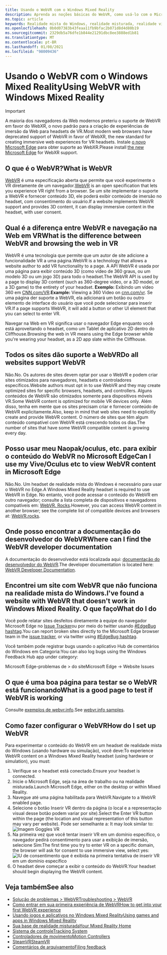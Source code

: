 ```yaml
---
title: Usando o WebVR com o Windows Mixed Reality
description: Aprenda as noções básicas do WebVR, como usá-lo com o Microsoft Edge em headsets de realidade mista do Windows e problemas comuns de solução de problemas.
ms.topic: article
keywords: Realidade mista do Windows, realidade misturada, realidade virtual, VR, Sr, WebVR, Edge, Microsoft Edge, navegação na Web
ms.openlocfilehash: 0b0d07383b43feaa11fb9bfac2b071d8d4d80b19
ms.sourcegitcommit: 2329db5a76dfe1b844e21291dbc8ee3888ed1b81
ms.translationtype: MT
ms.contentlocale: pt-BR
ms.lasthandoff: 01/08/2021
ms.locfileid: "98009436"
---
```

# <a name="using-webvr-with-windows-mixed-reality"></a><span data-ttu-id="23131-104">Usando o WebVR com o Windows Mixed Reality</span><span class="sxs-lookup"><span data-stu-id="23131-104">Using WebVR with Windows Mixed Reality</span></span>

>[!IMPORTANT]
><span data-ttu-id="23131-105">A maioria dos navegadores da Web modernos preteriu o suporte de WebVR em favor do WebXR, o novo padrão para a criação de experiências de imersão da Web para headsets de VR.</span><span class="sxs-lookup"><span data-stu-id="23131-105">Most modern web browsers have deprecated support of WebVR in favor of WebXR, the new standard for creating immersive web experiences for VR headsets.</span></span> <span data-ttu-id="23131-106">Instale [o novo Microsoft Edge](using-microsoft-edge.md) para obter suporte ao WebXR.</span><span class="sxs-lookup"><span data-stu-id="23131-106">Please install [the new Microsoft Edge](using-microsoft-edge.md) for WebXR support.</span></span>

## <a name="what-is-webvr"></a><span data-ttu-id="23131-107">O que é o WebVR?</span><span class="sxs-lookup"><span data-stu-id="23131-107">What is WebVR</span></span>

<span data-ttu-id="23131-108">[WebVR](https://webvr.info) é uma especificação aberta que permite que você experimente o VR diretamente de um navegador.</span><span class="sxs-lookup"><span data-stu-id="23131-108">[WebVR](https://webvr.info) is an open specification that lets you experience VR right from a browser.</span></span> <span data-ttu-id="23131-109">Se um site implementar o suporte a WebVR e fornecer conteúdo 3D, ele poderá exibir conteúdo de imersão no headset, com consentimento do usuário.</span><span class="sxs-lookup"><span data-stu-id="23131-109">If a website implements WebVR support and provides 3D content, it can display immersive content in the headset, with user consent.</span></span>

## <a name="what-is-the-difference-between-webvr-and-browsing-the-web-in-vr"></a><span data-ttu-id="23131-110">Qual é a diferença entre WebVR e navegação na Web em VR</span><span class="sxs-lookup"><span data-stu-id="23131-110">What is the difference between WebVR and browsing the web in VR</span></span>

<span data-ttu-id="23131-111">WebVR é uma tecnologia que permite que um autor de site adicione a funcionalidade VR a uma página.</span><span class="sxs-lookup"><span data-stu-id="23131-111">WebVR is a technology that allows a website author to add VR functionality to a page.</span></span> <span data-ttu-id="23131-112">A API WebVR é usada por uma página para exibir conteúdo 3D (como vídeo de 360 graus, ou um modelo 3D ou um jogo 3D) para todo o headset.</span><span class="sxs-lookup"><span data-stu-id="23131-112">The WebVR API is used by a page to display 3D content (such as 360-degree video, or a 3D model, or a 3D game) to the entirety of your headset.</span></span> <span data-ttu-id="23131-113">**Exemplo:** Exibindo um vídeo 360 em [CNN.com/VR](http://cnn.com/vr).</span><span class="sxs-lookup"><span data-stu-id="23131-113">**Example:** Viewing a 360 Video on [cnn.com/vr](http://cnn.com/vr).</span></span> <span data-ttu-id="23131-114">Se uma página der suporte a WebVR, ela adicionará um botão ou outro elemento de interface do usuário que você pode selecionar para inserir VR.</span><span class="sxs-lookup"><span data-stu-id="23131-114">If a page supports WebVR, it will add a button or other UI element that you can select to enter VR.</span></span>

<span data-ttu-id="23131-115">Navegar na Web em VR significa usar o navegador Edge enquanto você está aproveitando o headset, como um Tablet de aplicativo 2D dentro do Cliffhouse.</span><span class="sxs-lookup"><span data-stu-id="23131-115">Browsing the web in VR means using the Edge browser while you're wearing your headset, as a 2D app slate within the Cliffhouse.</span></span>

## <a name="do-all-websites-support-webvr"></a><span data-ttu-id="23131-116">Todos os sites dão suporte a WebVR</span><span class="sxs-lookup"><span data-stu-id="23131-116">Do all websites support WebVR</span></span>

<span data-ttu-id="23131-117">Não.</span><span class="sxs-lookup"><span data-stu-id="23131-117">No.</span></span> <span data-ttu-id="23131-118">Os autores de sites devem optar por usar o WebVR e podem criar sites otimizados para navegadores, headsets e controladores específicos.</span><span class="sxs-lookup"><span data-stu-id="23131-118">Website authors must opt in to use WebVR and they may create optimized sites for specific browsers, headsets, and controllers.</span></span> <span data-ttu-id="23131-119">Alguns conteúdos de WebVR são otimizados somente para dispositivos móveis VR.</span><span class="sxs-lookup"><span data-stu-id="23131-119">Some WebVR content is optimized for mobile VR devices only.</span></span> <span data-ttu-id="23131-120">Além disso, tenha em mente que os sites precisam criar e fornecer conteúdo de WebVR explicitamente.</span><span class="sxs-lookup"><span data-stu-id="23131-120">Also, keep in mind that web sites need to explicitly create and provide WebVR content.</span></span> <span data-ttu-id="23131-121">O número de sites que têm algum conteúdo compatível com WebVR está crescendo todos os dias.</span><span class="sxs-lookup"><span data-stu-id="23131-121">The number of sites that have some WebVR compatible content is growing every day.</span></span>

## <a name="can-i-use-my-viveoculus-etc-to-view-webvr-content-in-microsoft-edge"></a><span data-ttu-id="23131-122">Posso usar meu Naopak/oculus, etc. para exibir o conteúdo do WebVR no Microsoft Edge</span><span class="sxs-lookup"><span data-stu-id="23131-122">Can I use my Vive/Oculus etc to view WebVR content in Microsoft Edge</span></span>

<span data-ttu-id="23131-123">Não.</span><span class="sxs-lookup"><span data-stu-id="23131-123">No.</span></span> <span data-ttu-id="23131-124">Um headset de realidade mista do Windows é necessário para usar o WebVR no Edge.</span><span class="sxs-lookup"><span data-stu-id="23131-124">A Windows Mixed Reality headset is required to use WebVR in Edge.</span></span> <span data-ttu-id="23131-125">No entanto, você pode acessar o conteúdo do WebVR em outro navegador; consulte a lista completa de dispositivos e navegadores compatíveis em: [WebVR. Rocks](http://webvr.rocks/).</span><span class="sxs-lookup"><span data-stu-id="23131-125">However, you can access WebVR content in another browser; see the complete list of compatible devices and browsers at: [WebVR.rocks](http://webvr.rocks/).</span></span>

## <a name="where-can-i-find-the-webvr-developer-documentation"></a><span data-ttu-id="23131-126">Onde posso encontrar a documentação do desenvolvedor do WebVR</span><span class="sxs-lookup"><span data-stu-id="23131-126">Where can I find the WebVR developer documentation</span></span>

<span data-ttu-id="23131-127">A documentação do desenvolvedor está localizada aqui: [documentação do desenvolvedor do WebVR](https://docs.microsoft.com/microsoft-edge/webvr/).</span><span class="sxs-lookup"><span data-stu-id="23131-127">The developer documentation is located here: [WebVR Developer Documentation](https://docs.microsoft.com/microsoft-edge/webvr/).</span></span>

## <a name="ive-found-a-website-with-webvr-that-doesnt-work-in-windows-mixed-reality-what-do-i-do"></a><span data-ttu-id="23131-128">Encontrei um site com WebVR que não funciona na realidade mista do Windows.</span><span class="sxs-lookup"><span data-stu-id="23131-128">I've found a website with WebVR that doesn't work in Windows Mixed Reality.</span></span> <span data-ttu-id="23131-129">O que faço</span><span class="sxs-lookup"><span data-stu-id="23131-129">What do I do</span></span>

<span data-ttu-id="23131-130">Você pode relatar sites desfeitos diretamente à equipe do navegador Microsoft Edge no [Issue Tracker](https://developer.microsoft.com/en-us/microsoft-edge/platform/issues/)ou por meio do twitter usando [#EdgeBug hashtag](https://blogs.windows.com/msedgedev/2016/08/11/edgebug-twitter/).</span><span class="sxs-lookup"><span data-stu-id="23131-130">You can report broken sites directly to the Microsoft Edge browser team in the [issue tracker](https://developer.microsoft.com/en-us/microsoft-edge/platform/issues/), or via twitter using [#EdgeBug hashtag](https://blogs.windows.com/msedgedev/2016/08/11/edgebug-twitter/).</span></span>

<span data-ttu-id="23131-131">Você também pode registrar bugs usando o aplicativo Hub de comentários do Windows em Categoria:</span><span class="sxs-lookup"><span data-stu-id="23131-131">You can also log bugs using the Windows Feedback Hub app under category:</span></span>

<span data-ttu-id="23131-132">Microsoft Edge-problemas de > do site</span><span class="sxs-lookup"><span data-stu-id="23131-132">Microsoft Edge -> Website Issues</span></span>

## <a name="what-is-a-good-page-to-test-if-webvr-is-working"></a><span data-ttu-id="23131-133">O que é uma boa página para testar se o WebVR está funcionando</span><span class="sxs-lookup"><span data-stu-id="23131-133">What is a good page to test if WebVR is working</span></span>

<span data-ttu-id="23131-134">Consulte [exemplos de webvr.info](http://webvr.info/samples/XX-vr-controllers.html).</span><span class="sxs-lookup"><span data-stu-id="23131-134">See [webvr.info samples](http://webvr.info/samples/XX-vr-controllers.html).</span></span>

## <a name="how-do-i-set-up-webvr"></a><span data-ttu-id="23131-135">Como fazer configurar o WebVR</span><span class="sxs-lookup"><span data-stu-id="23131-135">How do I set up WebVR</span></span>

<span data-ttu-id="23131-136">Para experimentar o conteúdo do WebVR em um headset de realidade mista do Windows (usando hardware ou simulação), você deve:</span><span class="sxs-lookup"><span data-stu-id="23131-136">To experience WebVR content on a Windows Mixed Reality headset (using hardware or simulation), you must:</span></span>

1. <span data-ttu-id="23131-137">Verifique se o headset está conectado.</span><span class="sxs-lookup"><span data-stu-id="23131-137">Ensure your headset is connected.</span></span>
2. <span data-ttu-id="23131-138">Inicie o Microsoft Edge, seja na área de trabalho ou na realidade misturada.</span><span class="sxs-lookup"><span data-stu-id="23131-138">Launch Microsoft Edge, either on the desktop or within Mixed Reality.</span></span>
3. <span data-ttu-id="23131-139">Navegue até uma página habilitada para WebVR.</span><span class="sxs-lookup"><span data-stu-id="23131-139">Navigate to a WebVR enabled page.</span></span>
4. <span data-ttu-id="23131-140">Selecione o botão Inserir VR dentro da página (o local e a representação visual desse botão podem variar por site).</span><span class="sxs-lookup"><span data-stu-id="23131-140">Select the Enter VR button within the page (the location and visual representation of this button may vary per website).</span></span> <span data-ttu-id="23131-141">Pode ser semelhante a: </span><span class="sxs-lookup"><span data-stu-id="23131-141">It may look similar to:</span></span>\
   ![Imagem Goggles VR](images/75px-enter-vr.png)
5. <span data-ttu-id="23131-143">Na primeira vez que você tentar inserir VR em um domínio específico, o navegador pedirá consentimento para usar a exibição de imersão, selecione Sim:</span><span class="sxs-lookup"><span data-stu-id="23131-143">The first time you try to enter VR on a specific domain, the browser will ask for consent to use immersive view, select yes:</span></span> ![IU de consentimento que é exibida na primeira tentativa de inserir VR em um domínio específico](images/1053px-Webvr-consent-ui.png)
6. <span data-ttu-id="23131-145">O headset deve começar a exibir o conteúdo do WebVR.</span><span class="sxs-lookup"><span data-stu-id="23131-145">Your headset should begin displaying the WebVR content.</span></span>

## <a name="see-also"></a><span data-ttu-id="23131-146">Veja também</span><span class="sxs-lookup"><span data-stu-id="23131-146">See also</span></span>

* [<span data-ttu-id="23131-147">Solução de problemas > WebVR</span><span class="sxs-lookup"><span data-stu-id="23131-147">Troubleshooting > WebVR</span></span>](webvr-questions.md)
* [<span data-ttu-id="23131-148">Como entrar em sua primeira experiência de WebVR</span><span class="sxs-lookup"><span data-stu-id="23131-148">How to get into your first WebVR experience</span></span>](using-games-and-apps-in-windows-mixed-reality.md#how-to-get-into-your-first-webvr-experience)
* [<span data-ttu-id="23131-149">Usando jogos e aplicativos no Windows Mixed Reality</span><span class="sxs-lookup"><span data-stu-id="23131-149">Using games and apps in Windows Mixed Reality</span></span>](using-games-and-apps-in-windows-mixed-reality.md)
* [<span data-ttu-id="23131-150">Sua base de realidade misturada</span><span class="sxs-lookup"><span data-stu-id="23131-150">Your Mixed Reality Home</span></span>](your-mixed-reality-home.md)
* [<span data-ttu-id="23131-151">Sistema de controle</span><span class="sxs-lookup"><span data-stu-id="23131-151">Tracking System</span></span>](tracking-system.md)
* [<span data-ttu-id="23131-152">Controladores de movimento</span><span class="sxs-lookup"><span data-stu-id="23131-152">Motion Controllers</span></span>](controllers-in-wmr.md)
* [<span data-ttu-id="23131-153">SteamVR</span><span class="sxs-lookup"><span data-stu-id="23131-153">SteamVR</span></span>](using-steamvr-with-windows-mixed-reality.md)
* [<span data-ttu-id="23131-154">Comentários de arquivamento</span><span class="sxs-lookup"><span data-stu-id="23131-154">Filing feedback</span></span>](filing-feedback.md)
